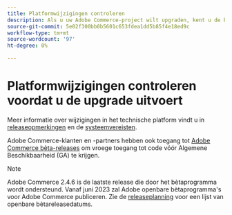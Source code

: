 ```yaml
---
title: Platformwijzigingen controleren
description: Als u uw Adobe Commerce-project wilt upgraden, kent u de belangrijkste platformwijzigingen in een release.
source-git-commit: 5e02f300bb0b5601c653fdea1dd5b85f4e18ed9c
workflow-type: tm+mt
source-wordcount: '97'
ht-degree: 0%

---
```



# Platformwijzigingen controleren voordat u de upgrade uitvoert

Meer informatie over wijzigingen in het technische platform vindt u in [releaseopmerkingen](../../release/release-notes/overview.md) en de [systeemvereisten](../../installation/system-requirements.md).

Adobe Commerce-klanten en -partners hebben ook toegang tot [Adobe Commerce bèta-releases](../../release/beta.md) om vroege toegang tot code vóór Algemene Beschikbaarheid (GA) te krijgen.

>[!NOTE]
>
>Adobe Commerce 2.4.6 is de laatste release die door het bètaprogramma wordt ondersteund. Vanaf juni 2023 zal Adobe openbare bètaprogramma&#39;s voor Adobe Commerce publiceren. Zie de [releaseplanning](../../release/schedule.md) voor een lijst van openbare bètareleasedatums.
